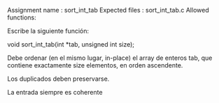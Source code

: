 Assignment name : sort_int_tab
Expected files : sort_int_tab.c
Allowed functions:

Escribe la siguiente función:

void sort_int_tab(int *tab, unsigned int size);


Debe ordenar (en el mismo lugar, in-place) el array de enteros tab, que contiene exactamente size elementos, en orden ascendente.

Los duplicados deben preservarse.

La entrada siempre es coherente